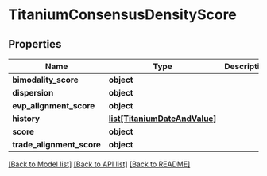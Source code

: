 # TitaniumConsensusDensityScore


## Properties
Name | Type | Description | Notes
------------ | ------------- | ------------- | -------------
**bimodality_score** | **object** |  | [optional] 
**dispersion** | **object** |  | [optional] 
**evp_alignment_score** | **object** |  | [optional] 
**history** | [**list[TitaniumDateAndValue]**](TitaniumDateAndValue.md) |  | [optional] 
**score** | **object** |  | [optional] 
**trade_alignment_score** | **object** |  | [optional] 

[[Back to Model list]](../README.md#documentation-for-models) [[Back to API list]](../README.md#documentation-for-api-endpoints) [[Back to README]](../README.md)


